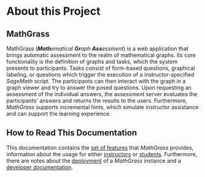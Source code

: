 # About this Project

## MathGrass

MathGrass (_**Math**ematical **Gr**aph **Ass**essment_) is a web application that brings automatic assessment to the realm of mathematical graphs.
Its core functionality is the definition of graphs and tasks, which the system presents to participants.
Tasks consist of form-based questions, graphical labeling, or questions which trigger the execution of a instructor-specified _SageMath_ script.
The participants can then interact with the graph in a graph viewer and try to answer the posed questions.
Upon requesting an assessment of the individual answers, the assessment server evaluates the participants' answers and returns the results to the users.
Furthermore, _MathGrass_ supports incremental hints, which simulate instructor assistance and can support the learning experience.

## How to Read This Documentation

This documentation contains the [set of features](features.md) that _MathGrass_ provides, information about the usage for either [instructors](usage_instructor.md) or [students](usage_student.md). Furthermore, there are notes about the [deployment](deployment.md) of a _MathGrass_ instance and  a [developer documentation](dev_docs.md).